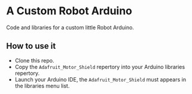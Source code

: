 A Custom Robot Arduino
======================

Code and libraries for a custom little Robot Arduino.


How to use it
-------------

- Clone this repo.
- Copy the `Adafruit_Motor_Shield` repertory into your Arduino libraries repertory.
- Launch your Arduino IDE, the `Adafruit_Motor_Shield` must appears in the libraries menu list.

